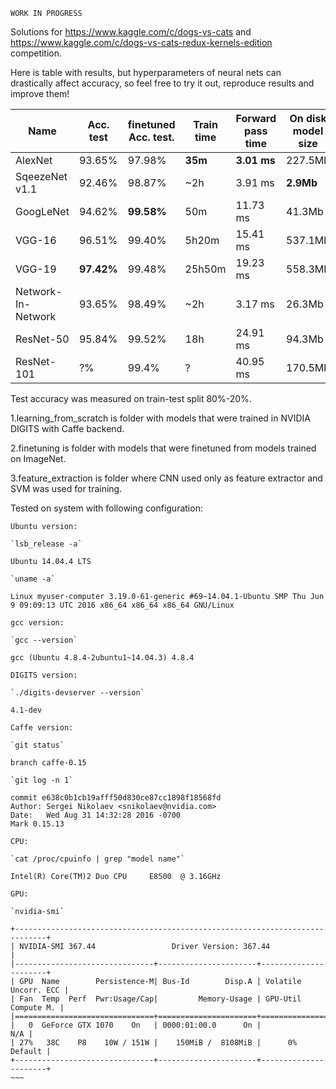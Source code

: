`WORK IN PROGRESS`

Solutions for https://www.kaggle.com/c/dogs-vs-cats and https://www.kaggle.com/c/dogs-vs-cats-redux-kernels-edition competition.

Here is table with results, but hyperparameters of neural nets can drastically affect accuracy, so feel free to try it out, reproduce results and improve them!

Name| Acc. test | finetuned Acc. test. | Train time | Forward pass time | On disk model size | Year | Paper
------------------ | --- | --- | --- | --- | --- | --- | ---
AlexNet | 93.65%  | 97.98% | **35m** | **3.01 ms** | 227.5Mb | 2012 | [link](http://papers.nips.cc/paper/4824-imagenet-classification-with-deep-convolutional-neural-networks.pdf)
SqeezeNet v1.1 | 92.46% | 98.87% | ~2h | 3.91 ms| **2.9Mb** | 2016 | [link](http://arxiv.org/pdf/1602.07360v3.pdf)
GoogLeNet | 94.62% | **99.58%** | 50m | 11.73 ms | 41.3Mb | 2014 | [link](http://www.cs.unc.edu/~wliu/papers/GoogLeNet.pdf)
VGG-16 | 96.51% | 99.40% | 5h20m | 15.41 ms | 537.1Mb | 2014 | [link](http://arxiv.org/pdf/1409.1556.pdf)
VGG-19 | **97.42%** | 99.48% | 25h50m | 19.23 ms | 558.3Mb | 2014 | [link](http://arxiv.org/pdf/1409.1556.pdf)
Network-In-Network | 93.65% | 98.49% | ~2h | 3.17 ms | 26.3Mb | 2014 | [link](http://arxiv.org/pdf/1312.4400v3.pdf)
ResNet-50 | 95.84% | 99.52% | 18h | 24.91 ms | 94.3Mb | 2015 | [link](https://arxiv.org/pdf/1512.03385.pdf)
ResNet-101 | ?% | 99.4% | ? | 40.95 ms | 170.5Mb | 2015 | [link](https://arxiv.org/pdf/1512.03385.pdf)

Test accuracy was measured on train-test split 80%-20%.

1.learning_from_scratch is folder with models that were trained in NVIDIA DIGITS with Caffe backend.

2.finetuning is folder with models that were finetuned from models trained on ImageNet.

3.feature_extraction is folder where CNN used only as feature extractor and SVM was used for training.



Tested on system with following configuration:
~~~~
Ubuntu version:

`lsb_release -a`

Ubuntu 14.04.4 LTS

`uname -a`

Linux myuser-computer 3.19.0-61-generic #69~14.04.1-Ubuntu SMP Thu Jun 9 09:09:13 UTC 2016 x86_64 x86_64 x86_64 GNU/Linux

gcc version:

`gcc --version`

gcc (Ubuntu 4.8.4-2ubuntu1~14.04.3) 4.8.4

DIGITS version:

`./digits-devserver --version`

4.1-dev

Caffe version:

`git status`

branch caffe-0.15

`git log -n 1`

commit e638c0b1cb19afff50d830ce87cc1898f18568fd
Author: Sergei Nikolaev <snikolaev@nvidia.com>
Date:   Wed Aug 31 14:32:28 2016 -0700
Mark 0.15.13

CPU:

`cat /proc/cpuinfo | grep "model name"`

Intel(R) Core(TM)2 Duo CPU     E8500  @ 3.16GHz

GPU:

`nvidia-smi`

+-----------------------------------------------------------------------------+
| NVIDIA-SMI 367.44                 Driver Version: 367.44                    |
|-------------------------------+----------------------+----------------------+
| GPU  Name        Persistence-M| Bus-Id        Disp.A | Volatile Uncorr. ECC |
| Fan  Temp  Perf  Pwr:Usage/Cap|         Memory-Usage | GPU-Util  Compute M. |
|===============================+======================+======================|
|   0  GeForce GTX 1070    On   | 0000:01:00.0      On |                  N/A |
| 27%   38C    P8    10W / 151W |    150MiB /  8108MiB |      0%      Default |
+-------------------------------+----------------------+----------------------+
~~~




